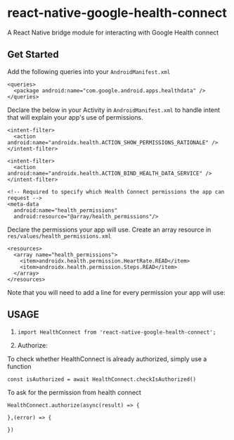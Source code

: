 # react-native-google-health-connect

A React Native bridge module for interacting with Google Health connect

## Get Started

Add the following queries into your ```AndroidManifest.xml```

```text
<queries>
  <package android:name="com.google.android.apps.healthdata" />
</queries>
```

Declare the below in your Activity in ```AndroidManifest.xml``` to handle intent that will explain your app's use of permissions.

```text
<intent-filter>
  <action android:name="androidx.health.ACTION_SHOW_PERMISSIONS_RATIONALE" />
</intent-filter>

<intent-filter>
  <action android:name="androidx.health.ACTION_BIND_HEALTH_DATA_SERVICE" />
</intent-filter>

<!-- Required to specify which Health Connect permissions the app can request -->
<meta-data
  android:name="health_permissions"
  android:resource="@array/health_permissions"/>
```

Declare the permissions your app will use. Create an array resource in ```res/values/health_permissions.xml```

```text
<resources>
  <array name="health_permissions">
    <item>androidx.health.permission.HeartRate.READ</item>
    <item>androidx.health.permission.Steps.READ</item>
  </array>
</resources>
```

Note that you will need to add a line for every permission your app will use:

## USAGE

1. ```import HealthConnect from 'react-native-google-health-connect';```

2. Authorize:

To check whether HealthConnect is already authorized, simply use a function

```text
const isAuthorized = await HealthConnect.checkIsAuthorized()
```

To ask for the permission from health connect

```text
HealthConnect.authorize(async(result) => {
    
},(error) => {
    
})
```
